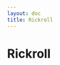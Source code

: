 ```yaml
---
layout: doc
title: Rickroll
---
```


<script setup>
import RickrollPlayer from '../components/RickrollPlayer.vue'
</script>

# Rickroll

<ClientOnly>
  <RickrollPlayer />
</ClientOnly>

